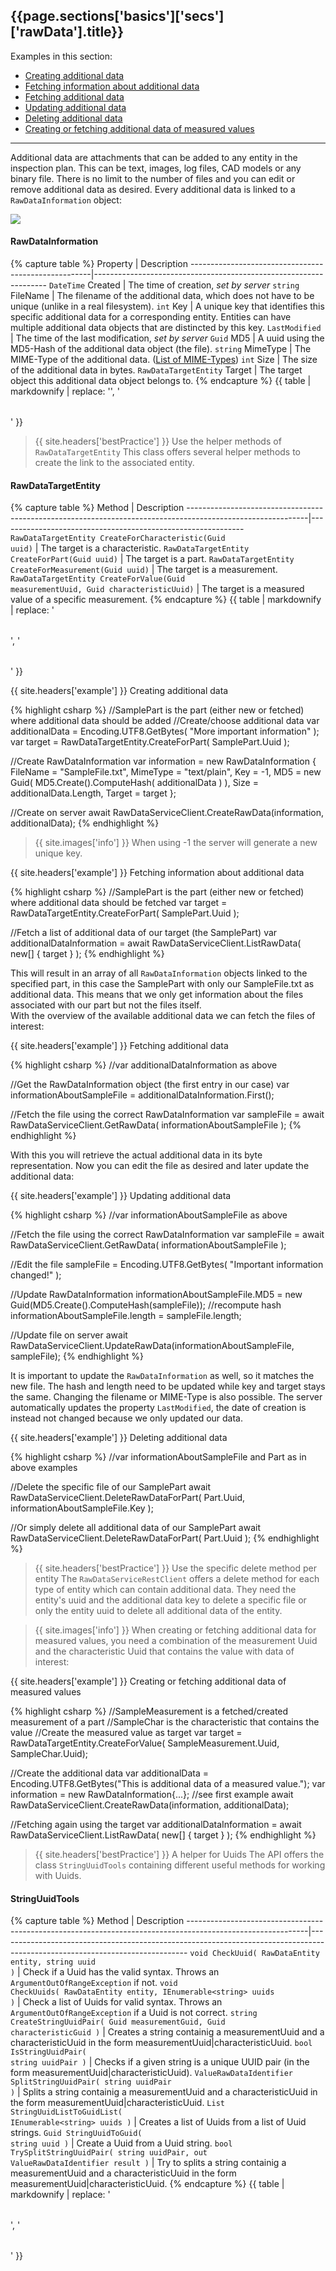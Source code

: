 <h2 id="{{page.sections['basics']['secs']['rawData'].anchor}}">{{page.sections['basics']['secs']['rawData'].title}}</h2>

Examples in this section:
+ [Creating additional data](#-example--creating-additional-data)
+ [Fetching information about additional data](#-example--fetching-information-about-additional-data)
+ [Fetching additional data](#-example--fetching-additional-data)
+ [Updating additional data](#-example--updating-additional-data)
+ [Deleting additional data](#-example--deleting-additional-data)
+ [Creating or fetching additional data of measured values](#-example--creating-or-fetching-additional-data-of-measured-values)
<hr>

Additional data are attachments that can be added to any entity in the inspection plan. This can be text, images, log files, CAD models or any binary file. There is no limit to the number of files and you can edit or remove additional data as desired.
Every additional data is linked to a `RawDataInformation` object:

<img src="/PiWeb-Api/images/v5/rawDataInformation.png" class="img-responsive center-block">

#### RawDataInformation
{% capture table %}
Property           									 | Description
-----------------------------------------------------|------------------------------------------------------------------
`DateTime` Created 									 | The time of creation, *set by server*
`string` FileName  									 | The filename of the additional data, which does not have to be unique (unlike in a real filesystem).
`int` Key          									 | A unique key that identifies this specific additional data for a corresponding entity. Entities can have multiple additional data objects that are distincted by this key.
`LastModified`     									 | The time of the last modification, *set by server*
`Guid` MD5         									 | A uuid using the MD5-Hash of the additional data object (the file).
`string` MimeType  									 | The MIME-Type of the additional data. (<a href="https://developer.mozilla.org/en-US/docs/Web/HTTP/Basics_of_HTTP/MIME_types/Complete_list_of_MIME_types">List of MIME-Types</a>)
`int` Size                                           | The size of the additional data in bytes.
<nobr><code>RawDataTargetEntity</code> Target</nobr> | The target object this additional data object belongs to.
{% endcapture %}
{{ table | markdownify | replace: '<table>', '<table class="table table-hover">' }}

>{{ site.headers['bestPractice'] }} Use the helper methods of `RawDataTargetEntity`
This class offers several helper methods to create the link to the associated entity.

#### RawDataTargetEntity
{% capture table %}
Method                                          															| Description
------------------------------------------------------------------------------------------------------------|-------------------------------------------------------------
<nobr><code>RawDataTargetEntity CreateForCharacteristic(Guid uuid)</code></nobr> 							| The target is a characteristic.
<nobr><code>RawDataTargetEntity CreateForPart(Guid uuid)</code></nobr> 										| The target is a part.
<nobr><code>RawDataTargetEntity CreateForMeasurement(Guid uuid)</code></nobr> 								| The target is a measurement.
<nobr><code>RawDataTargetEntity CreateForValue(Guid measurementUuid, Guid characteristicUuid)</code></nobr> | The target is a measured value of a specific measurement.
{% endcapture %}
{{ table | markdownify | replace: '<table>', '<table class="table table-hover">' }}

{{ site.headers['example'] }} Creating additional data

{% highlight csharp %}
//SamplePart is the part (either new or fetched) where additional data should be added
//Create/choose additional data
var additionalData = Encoding.UTF8.GetBytes( "More important information" );
var target = RawDataTargetEntity.CreateForPart( SamplePart.Uuid );

//Create RawDataInformation
var information = new RawDataInformation
{
	FileName = "SampleFile.txt",
	MimeType = "text/plain",
	Key = -1,
	MD5 = new Guid( MD5.Create().ComputeHash( additionalData ) ),
	Size = additionalData.Length,
	Target = target
};

//Create on server
await RawDataServiceClient.CreateRawData(information, additionalData);
{% endhighlight %}

>{{ site.images['info'] }} When using -1 the server will generate a new unique key.

{{ site.headers['example'] }} Fetching information about additional data

{% highlight csharp %}
//SamplePart is the part (either new or fetched) where additional data should be fetched
var target = RawDataTargetEntity.CreateForPart( SamplePart.Uuid );

//Fetch a list of additional data of our target (the SamplePart)
var additionalDataInformation = await RawDataServiceClient.ListRawData( new[] { target } );
{% endhighlight %}

This will result in an array of all `RawDataInformation` objects linked to the specified part, in this case the SamplePart with only our SampleFile.txt as additional data. This means that we only get information about the files associated with our part but not the files itself. <br>
With the overview of the available additional data we can fetch the files of interest:

{{ site.headers['example'] }} Fetching additional data

{% highlight csharp %}
//var additionalDataInformation as above

//Get the RawDataInformation object (the first entry in our case)
var informationAboutSampleFile = additionalDataInformation.First();

//Fetch the file using the correct RawDataInformation
var sampleFile = await RawDataServiceClient.GetRawData( informationAboutSampleFile );
{% endhighlight %}

With this you will retrieve the actual additional data in its byte representation. Now you can edit the file as desired and later update the additional data:

{{ site.headers['example'] }} Updating additional data

{% highlight csharp %}
//var informationAboutSampleFile as above

//Fetch the file using the correct RawDataInformation
var sampleFile = await RawDataServiceClient.GetRawData( informationAboutSampleFile );

//Edit the file
sampleFile = Encoding.UTF8.GetBytes( "Important information changed!" );

//Update RawDataInformation
informationAboutSampleFile.MD5 = new Guid(MD5.Create().ComputeHash(sampleFile)); //recompute hash
informationAboutSampleFile.length = sampleFile.length;

//Update file on server
await RawDataServiceClient.UpdateRawData(informationAboutSampleFile, sampleFile);
{% endhighlight %}

It is important to update the `RawDataInformation` as well, so it matches the new file. The hash and length need to be updated while key and target stays the same. Changing the filename or MIME-Type is also possible. The server automatically updates the property `LastModified`, the date of creation is instead not changed because we only updated our data.

{{ site.headers['example'] }} Deleting additional data

{% highlight csharp %}
//var informationAboutSampleFile and Part as in above examples

//Delete the specific file of our SamplePart
await RawDataServiceClient.DeleteRawDataForPart( Part.Uuid, informationAboutSampleFile.Key );

//Or simply delete all additional data of our SamplePart
await RawDataServiceClient.DeleteRawDataForPart( Part.Uuid );
{% endhighlight %}

>{{ site.headers['bestPractice'] }} Use the specific delete method per entity
The `RawDataServiceRestClient` offers a delete method for each type of entity which can contain additional data. They need the entity's uuid and the additional data key to delete a specific file or only the entity uuid to delete all additional data of the entity.

>{{ site.images['info'] }} When creating or fetching additional data for measured values, you need a combination of the measurement Uuid and the characteristic Uuid that contains the value with data of interest:

{{ site.headers['example'] }} Creating or fetching additional data of measured values

{% highlight csharp %}
//SampleMeasurement is a fetched/created measurement of a part
//SampleChar is the characteristic that contains the value
//Create the measured value as target
var target = RawDataTargetEntity.CreateForValue( SampleMeasurement.Uuid, SampleChar.Uuid);

//Create the additional data
var additionalData = Encoding.UTF8.GetBytes("This is additional data of a measured value.");
var information = new RawDataInformation{...}; //see first example
await RawDataServiceClient.CreateRawData(information, additionalData);

//Fetching again using the target
var additionalDataInformation = await RawDataServiceClient.ListRawData( new[] { target } );
{% endhighlight %}

>{{ site.headers['bestPractice'] }} A helper for Uuids
The API offers the class `StringUuidTools` containing different useful methods for working with Uuids.

#### StringUuidTools
{% capture table %}
Method                                          															| Description
------------------------------------------------------------------------------------------------------------|-----------------------------------------------------------------------------------------------------------------------------
<nobr><code>void CheckUuid( RawDataEntity entity, string uuid )</code></nobr> 								| Check if a Uuid has the valid syntax. Throws an `ArgumentOutOfRangeException` if not.
<nobr><code>void CheckUuids( RawDataEntity entity, IEnumerable&lt;string&gt; uuids )</code></nobr> 			|  Check a list of Uuids for valid syntax. Throws an `ArgumentOutOfRangeException` if a Uuid is not correct.
<nobr><code>string CreateStringUuidPair( Guid measurementGuid, Guid characteristicGuid )</code></nobr> 		| Creates a string containig a measurementUuid and a characteristicUuid in the form measurementUuid&#x007C;characteristicUuid.
<nobr><code>bool IsStringUuidPair( string uuidPair )</code></nobr> 											| Checks if a given string is a unique UUID pair (in the form measurementUuid&#x007C;characteristicUuid).
<nobr><code>ValueRawDataIdentifier SplitStringUuidPair( string uuidPair )</code></nobr> 					| Splits a string containig a measurementUuid and a characteristicUuid in the form measurementUuid&#x007C;characteristicUuid.
<nobr><code>List<Guid> StringUuidListToGuidList( IEnumerable&lt;string&gt; uuids )</code></nobr> 			| Creates a list of Uuids from a list of Uuid strings.
<nobr><code>Guid StringUuidToGuid( string uuid )</code></nobr> 												| Create a Uuid from a Uuid string.
<nobr><code>bool TrySplitStringUuidPair( string uuidPair, out ValueRawDataIdentifier result )</code></nobr> | Try to splits a string containig a measurementUuid and a characteristicUuid in the form measurementUuid&#x007C;characteristicUuid.
{% endcapture %}
{{ table | markdownify | replace: '<table>', '<table class="table table-hover">' }}
